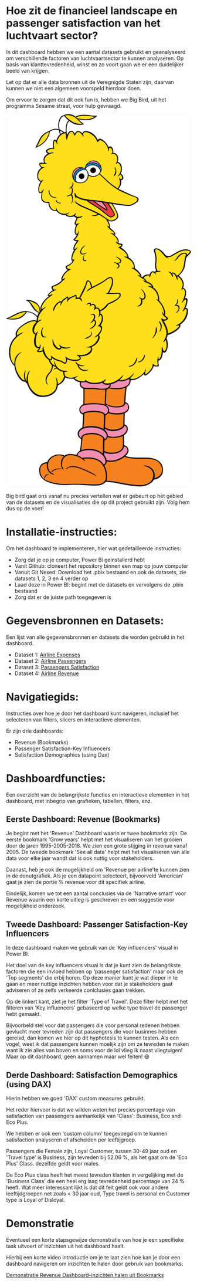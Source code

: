 
# Hoe zit de financieel landscape en passenger satisfaction van het luchtvaart sector?

In dit dashboard hebben we een aantal datasets gebruikt en geanalyseerd om verschillende factoren van luchtvaartsector te kunnen analyseren. Op basis van klanttevredenheid, winst en zo voort gaan we er een duidelijker beeld van krijgen. 

Let op dat er alle data bronnen uit de Veregnigde Staten zijn, daarvan kunnen we niet een algemeen voorspeld hierdoor doen. 

Om ervoor te zorgen dat dit ook fun is, hebben we Big Bird, uit het programma Sesame straat,  voor hulp gevraagd. 

![alt="Sesame Street Big Bird Cartoon](big_bird.png)

Big bird gaat ons vanaf nu precies vertellen wat er gebeurt op het gebied van de datasets en de visualisaties die op dit project gebruikt zijn. Volg hem dus op de voet!

# Installatie-instructies:

Om het dashboard te implementeren, hier wat gedetailleerde instructies:

- Zorg dat je op je computer, Power Bi geinstallerd hebt
- Vanit Github: cloneert het repository binnen een map op jouw computer
- Vanuit Git Nexed: Download het .pbix bestaand en ook de datasets, zie datasets 1, 2, 3 en 4 verder op
- Laad deze in Power BI: begint met de datasets en vervolgens de .pbix bestaand
- Zorg dat er de juiste path toegegeven is

# Gegevensbronnen en Datasets:

Een lijst van alle gegevensbronnen en datasets die worden gebruikt in het dashboard.

- Dataset 1: [Airline Expenses](https://www.kaggle.com/datasets/xan3011/airline-data-project-mit-1995-2019?select=airline_expenses.csv)
- Dataset 2: [Airline Passengers](https://www.kaggle.com/datasets/xan3011/airline-data-project-mit-1995-2019?select=airline_passengers.csv)
- Dataset 3: [Passengers Satisfaction](https://www.kaggle.com/datasets/teejmahal20/airline-passenger-satisfaction/)
- Dataset 4: [Airline Revenue](https://www.kaggle.com/datasets/xan3011/airline-data-project-mit-1995-2019?select=airline_revenues.csv)

# Navigatiegids:

Instructies over hoe je door het dashboard kunt navigeren, inclusief het selecteren van filters, slicers en interactieve elementen.

Er zijn drie dashboards: 
- Revenue (Bookmarks)
- Passenger Satisfaction-Key Influencers
- Satisfaction Demographics (using Dax)

# Dashboardfuncties:

Een overzicht van de belangrijkste functies en interactieve elementen in het dashboard, met inbegrip van grafieken, tabellen, filters, enz.

## Eerste Dashboard: Revenue (Bookmarks)

Je begint met het 'Revenue' Dashboard waarin er twee bookmarks zijn. De eerste bookmark 'Grow years' helpt met het visualiseren van het grooien door de jaren 1995-2005-2018. We zien een grote stijging in revenue vanaf 2005.
De tweede bookmark 'See all data' helpt met het visualiseren van alle data voor elke jaar wandt dat is ook nuttig voor stakeholders. 

Daanast, heb je ook de mogelijkheid om 'Revenue per airline'te kunnen zien in de donutgrafiek. Als je een datapoint selecteert, bijvoorveld 'American' gaat je zien de portie % revenue voor dit specifiek airline. 

Eindelijk, komen we tot een aantal conclusies via de 'Narrative smart' voor Revenue waarin een korte uitleg is geschreven en een suggestie voor mogelijkheid onderzoek. 

## Tweede Dashboard: Passenger Satisfaction-Key Influencers

In deze dashboard maken we gebruik van de 'Key influencers' visual in Power BI.

Het doel van de key influencers visual is dat je kunt zien de belangrikste factoren die een invloed hebben op 'passenger satisfaction' maar ook de 'Top segments' die erbij horen. Op deze manier kunt je wat dieper in te gaan en meer nuttige inzichten hebben voor dat je stakeholders gaat adviseren of ze zelfs verkeerde conlclusies gaan trekken. 

Op de linkert kant, ziet je het filter 'Type of Travel'. Deze filter helpt met het filteren van 'Key influencers' gebaseerd op welke type travel de passenger hebt gemaakt. 

Bijvoorbeld stel voor dat passengers die voor personal redenen hebben gevlucht meer tevreden zijn dat passengers die voor businnes hebben gereisd, dan komen we hier op dit hyphotesis te kunnen testen. Als een vogel, weet ik dat passengers kunnen moelijk zijn om ze tevreden te maken want ik zie alles van boven en soms voor de lol vlieg ik naast vliegtuigen! Maar op dit dashboard, geen aannamen maar wel feiten! :laughing:

## Derde Dashboard: Satisfaction Demographics (using DAX)

Hierin hebben we goed 'DAX' custom measures gebruikt. 

Het reder hiervoor is dat we wilden weten het precies percentage van satisfaction van passengers aanhankelijk van 'Class': Business, Eco and Eco Plus. 

We hebben er ook een 'custom column' toegevoegd om te kunnen satisfaction analyseren of afscheiden per leeftijgroep. 

Passengers die Female zijn, Loyal Customer, tussen 30-49 jaar oud  en 'Travel type' is Business, zijn tevreden bij 52.06 %,  als het gaat om de 'Eco Plus' Class. dezelfde geldt voor males.

De Eco Plus class heeft het meest tevreden klanten in vergelijking met de 'Business Class' die een heel erg laag tevredenheid percentage van 24 % heeft. Wat meer interessant lijkt is dat dit feit geldt ook voor andere leeftijdgroepen net zoals < 30 jaar oud, Type travel is personal en Customer type is Loyal of Disloyal. 


# Demonstratie

Eventueel een korte stapsgewijze demonstratie van hoe je een specifieke taak uitvoert of inzichten uit het dashboard haalt.

Hierbij een korte video introductie om je te laat zien hoe kan je door een dashboard navigeren om inzichten te halen door gebruik van bookmarks:

[Demonstratie Revenue Dashboard-inzichten halen uit Bookmarks](https://youtu.be/gWAClQ5AHu4)
